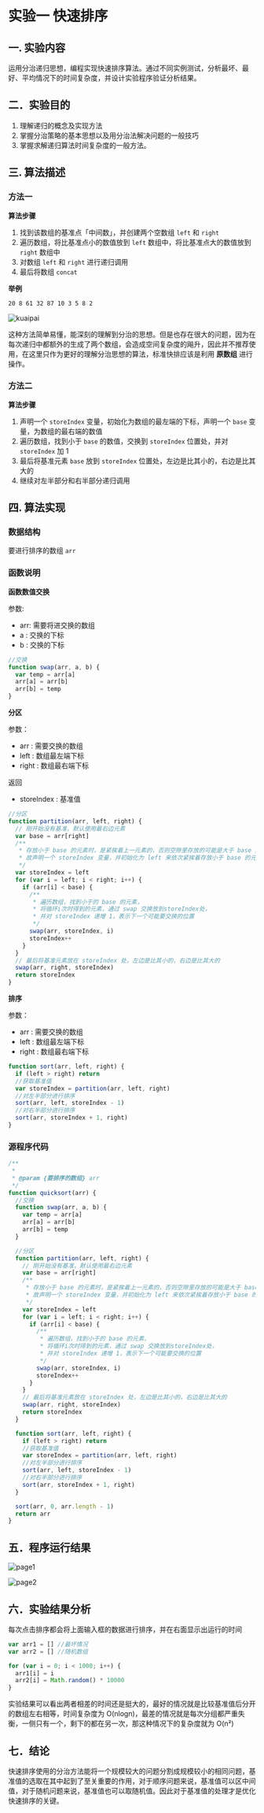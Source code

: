# 			  实验一  快速排序

## 一. 实验内容

运用分治递归思想，编程实现快速排序算法。通过不同实例测试，分析最坏、最好、平均情况下的时间复杂度，并设计实验程序验证分析结果。

## 二．实验目的

1.  理解递归的概念及实现方法
2.  掌握分治策略的基本思想以及用分治法解决问题的一般技巧
3.  掌握求解递归算法时间复杂度的一般方法。

## 三. 算法描述

### 方法一

**算法步骤**

1.  找到该数组的基准点「中间数」，并创建两个空数组 `left` 和 `right`
2.  遍历数组，将比基准点小的数值放到 `left` 数组中，将比基准点大的数值放到 `right` 数组中
3.  对数组 `left` 和 `right` 进行递归调用
4.  最后将数组 `concat`

**举例**

`20 8 61 32 87 10 3 5 8 2`

![kuaipai](image/kuaipai.png)

这种方法简单易懂，能深刻的理解到分治的思想。但是也存在很大的问题，因为在每次递归中都额外的生成了两个数组，会造成空间复杂度的飚升，因此并不推荐使用，在这里只作为更好的理解分治思想的算法，标准快排应该是利用 **原数组** 进行操作。

### 方法二

**算法步骤**

1.  声明一个 `storeIndex` 变量，初始化为数组的最左端的下标，声明一个 `base` 变量，为数组的最右端的数值
2.  遍历数组，找到小于 `base` 的数值，交换到 `storeIndex` 位置处，并对 `storeIndex` 加 1
3.  最后将基准元素 `base` 放到 `storeIndex` 位置处，左边是比其小的，右边是比其大的
4.  继续对左半部分和右半部分递归调用

## 四. 算法实现

### 数据结构

要进行排序的数组 `arr`

### 函数说明

**函数数值交换**

参数:

- arr: 需要将进交换的数组
- a : 交换的下标
- b : 交换的下标

```js
//交换
function swap(arr, a, b) {
  var temp = arr[a]
  arr[a] = arr[b]
  arr[b] = temp
}
```

**分区**

参数：

- arr : 需要交换的数组
- left : 数组最左端下标
- right : 数组最右端下标

返回

- storeIndex : 基准值

```js
//分区
function partition(arr, left, right) {
  // 刚开始没有基准，默认使用最右边元素
  var base = arr[right]
  /**
   * 存放小于 base 的元素时，是紧挨着上一元素的，否则空隙里存放的可能是大于 base 的元素，
   * 故声明一个 storeIndex 变量，并初始化为 left 来依次紧挨着存放小于 base 的元素。
   */
  var storeIndex = left
  for (var i = left; i < right; i++) {
    if (arr[i] < base) {
      /**
       * 遍历数组，找到小于的 base 的元素，
       * 将循环i次时得到的元素，通过 swap 交换放到storeIndex处，
       * 并对 storeIndex 递增 1，表示下一个可能要交换的位置
       */
      swap(arr, storeIndex, i)
      storeIndex++
    }
  }
  // 最后将基准元素放在 storeIndex 处，左边是比其小的，右边是比其大的
  swap(arr, right, storeIndex)
  return storeIndex
}
```

**排序**

参数：

- arr : 需要交换的数组
- left : 数组最左端下标
- right : 数组最右端下标

```js
function sort(arr, left, right) {
  if (left > right) return
  //获取基准值
  var storeIndex = partition(arr, left, right)
  //对左半部分进行排序
  sort(arr, left, storeIndex - 1)
  //对右半部分进行排序
  sort(arr, storeIndex + 1, right)
}
```

### 源程序代码

```js
/**
 *
 * @param {要排序的数组} arr
 */
function quicksort(arr) {
  //交换
  function swap(arr, a, b) {
    var temp = arr[a]
    arr[a] = arr[b]
    arr[b] = temp
  }

  //分区
  function partition(arr, left, right) {
    // 刚开始没有基准，默认使用最右边元素
    var base = arr[right]
    /**
     * 存放小于 base 的元素时，是紧挨着上一元素的，否则空隙里存放的可能是大于 base 的元素，
     * 故声明一个 storeIndex 变量，并初始化为 left 来依次紧挨着存放小于 base 的元素。
     */
    var storeIndex = left
    for (var i = left; i < right; i++) {
      if (arr[i] < base) {
        /**
         * 遍历数组，找到小于的 base 的元素，
         * 将循环i次时得到的元素，通过 swap 交换放到storeIndex处，
         * 并对 storeIndex 递增 1，表示下一个可能要交换的位置
         */
        swap(arr, storeIndex, i)
        storeIndex++
      }
    }
    // 最后将基准元素放在 storeIndex 处，左边是比其小的，右边是比其大的
    swap(arr, right, storeIndex)
    return storeIndex
  }

  function sort(arr, left, right) {
    if (left > right) return
    //获取基准值
    var storeIndex = partition(arr, left, right)
    //对左半部分进行排序
    sort(arr, left, storeIndex - 1)
    //对右半部分进行排序
    sort(arr, storeIndex + 1, right)
  }

  sort(arr, 0, arr.length - 1)
  return arr
}
```

## 五．程序运行结果

![page1](image/page1.png)

![page2](image/page2.png)

## 六．实验结果分析

每次点击排序都会将上面输入框的数据进行排序，并在右面显示出运行的时间

```js
var arr1 = [] //最坏情况
var arr2 = [] //随机数组

for (var i = 0; i < 1000; i++) {
  arr1[i] = i
  arr2[i] = Math.random() * 10000
}
```

实验结果可以看出两者相差的时间还是挺大的，最好的情况就是比较基准值后分开的数组左右相等，时间复杂度为 O(nlogn)，最差的情况就是每次分组都严重失衡，一侧只有一个，剩下的都在另一次，那这种情况下的复杂度就为 O(n²)

## 七．结论

快速排序使用的分治方法能将一个规模较大的问题分割成规模较小的相同问题，基准值的选取在其中起到了至关重要的作用，对于顺序问题来说，基准值可以区中间值，对于随机问题来说，基准值也可以取随机值。因此对于基准值的处理才是优化快速排序的关键。
